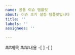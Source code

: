 ```yaml
---
name: 공통 이슈 템플릿
about: 이슈 초기 설정 템플릿입니다
title: ''
labels: ''
assignees: ''

---
```


##제목
###내용
-[ ]
-[ ]
